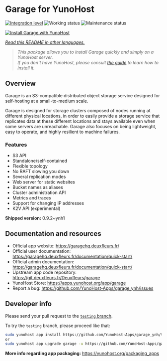 <!--
N.B.: This README was automatically generated by <https://github.com/YunoHost/apps/tree/master/tools/readme_generator>
It shall NOT be edited by hand.
-->

# Garage for YunoHost

[![Integration level](https://dash.yunohost.org/integration/garage.svg)](https://dash.yunohost.org/appci/app/garage) ![Working status](https://ci-apps.yunohost.org/ci/badges/garage.status.svg) ![Maintenance status](https://ci-apps.yunohost.org/ci/badges/garage.maintain.svg)

[![Install Garage with YunoHost](https://install-app.yunohost.org/install-with-yunohost.svg)](https://install-app.yunohost.org/?app=garage)

*[Read this README in other languages.](./ALL_README.md)*

> *This package allows you to install Garage quickly and simply on a YunoHost server.*  
> *If you don't have YunoHost, please consult [the guide](https://yunohost.org/install) to learn how to install it.*

## Overview

Garage is an S3-compatible distributed object storage service designed for self-hosting at a small-to-medium scale.

Garage is designed for storage clusters composed of nodes running at different physical locations, in order to easily provide a storage service that replicates data at these different locations and stays available even when some servers are unreachable. Garage also focuses on being lightweight, easy to operate, and highly resilient to machine failures.

### Features

- S3 API
- Standalone/self-contained
- Flexible topology
- No RAFT slowing you down
- Several replication modes
- Web server for static websites
- Bucket names as aliases
- Cluster administration API
- Metrics and traces
- Support for changing IP addresses
- K2V API (experimental)


**Shipped version:** 0.9.2~ynh1
## Documentation and resources

- Official app website: <https://garagehq.deuxfleurs.fr/>
- Official user documentation: <https://garagehq.deuxfleurs.fr/documentation/quick-start/>
- Official admin documentation: <https://garagehq.deuxfleurs.fr/documentation/quick-start/>
- Upstream app code repository: <https://git.deuxfleurs.fr/Deuxfleurs/garage>
- YunoHost Store: <https://apps.yunohost.org/app/garage>
- Report a bug: <https://github.com/YunoHost-Apps/garage_ynh/issues>

## Developer info

Please send your pull request to the [`testing` branch](https://github.com/YunoHost-Apps/garage_ynh/tree/testing).

To try the `testing` branch, please proceed like that:

```bash
sudo yunohost app install https://github.com/YunoHost-Apps/garage_ynh/tree/testing --debug
or
sudo yunohost app upgrade garage -u https://github.com/YunoHost-Apps/garage_ynh/tree/testing --debug
```

**More info regarding app packaging:** <https://yunohost.org/packaging_apps>
